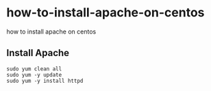 # how-to-install-apache-on-centos
how to install apache on centos

## Install Apache
```
sudo yum clean all
sudo yum -y update
sudo yum -y install httpd
```
